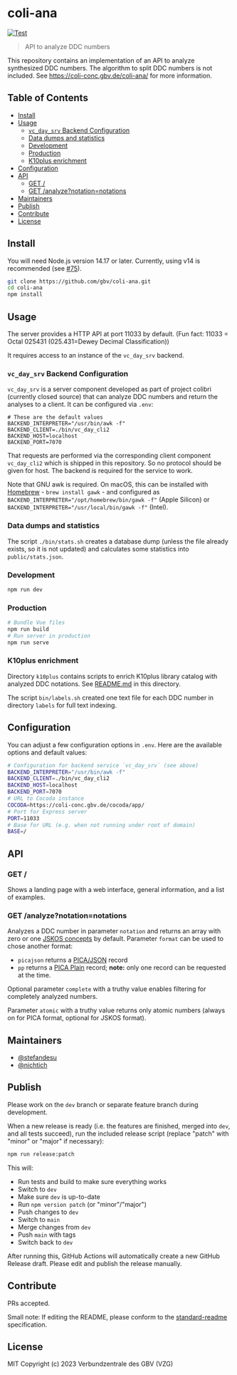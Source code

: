 # coli-ana

[![Test](https://github.com/gbv/coli-ana/actions/workflows/test.yml/badge.svg)](https://github.com/gbv/coli-ana/actions/workflows/test.yml)

> API to analyze DDC numbers

This repository contains an implementation of an API to analyze synthesized DDC numbers. The algorithm to split DDC numbers is not included. See <https://coli-conc.gbv.de/coli-ana/> for more information.

## Table of Contents <!-- omit in toc -->
- [Install](#install)
- [Usage](#usage)
  - [`vc_day_srv` Backend Configuration](#vc_day_srv-backend-configuration)
  - [Data dumps and statistics](#data-dumps-and-statistics)
  - [Development](#development)
  - [Production](#production)
  - [K10plus enrichment](#k10plus-enrichment)
- [Configuration](#configuration)
- [API](#api)
  - [GET /](#get-)
  - [GET /analyze?notation=notations](#get-analyzenotationnotations)
- [Maintainers](#maintainers)
- [Publish](#publish)
- [Contribute](#contribute)
- [License](#license)

## Install

You will need Node.js version 14.17 or later. Currently, using v14 is recommended (see [#75](https://github.com/gbv/coli-ana/issues/75)).

~~~bash
git clone https://github.com/gbv/coli-ana.git
cd coli-ana
npm install
~~~

## Usage

The server provides a HTTP API at port 11033 by default. (Fun fact: 11033 = Octal 025431 (025.431=Dewey Decimal Classification))

It requires access to an instance of the `vc_day_srv` backend.

### `vc_day_srv` Backend Configuration

`vc_day_srv` is a server component developed as part of project colibri (currently closed source) that can analyze DDC numbers and return the analyses to a client. It can be configured via `.env`:

```env
# These are the default values
BACKEND_INTERPRETER="/usr/bin/awk -f"
BACKEND_CLIENT=./bin/vc_day_cli2
BACKEND_HOST=localhost
BACKEND_PORT=7070
```

That requests are performed via the corresponding client component `vc_day_cli2` which is shipped in this repository. So no protocol should be given for host. The backend is required for the service to work.

Note that GNU awk is required. On macOS, this can be installed with [Homebrew](https://brew.sh/) - `brew install gawk` - and configured as `BACKEND_INTERPRETER="/opt/homebrew/bin/gawk -f"` (Apple Silicon) or `BACKEND_INTERPRETER="/usr/local/bin/gawk -f"` (Intel).

### Data dumps and statistics

The script `./bin/stats.sh` creates a database dump (unless the file already exists, so it is not updated) and calculates some statistics into `public/stats.json`.

### Development
```bash
npm run dev
```

### Production
```bash
# Bundle Vue files
npm run build
# Run server in production
npm run serve
```

### K10plus enrichment

Directory `k10plus` contains scripts to enrich K10plus library catalog with analyzed DDC notations. See [README.md](k10plus/README.md) in this directory.

The script `bin/labels.sh` created one text file for each DDC number in directory `labels` for full text indexing.

## Configuration

You can adjust a few configuration options in `.env`. Here are the available options and default values:

```bash
# Configuration for backend service `vc_day_srv` (see above)
BACKEND_INTERPRETER="/usr/bin/awk -f"
BACKEND_CLIENT=./bin/vc_day_cli2
BACKEND_HOST=localhost
BACKEND_PORT=7070
# URL to Cocoda instance
COCODA=https://coli-conc.gbv.de/cocoda/app/
# Port for Express server
PORT=11033
# Base for URL (e.g. when not running under root of domain)
BASE=/
```

## API

### GET /

Shows a landing page with a web interface, general information, and a list of examples.

### GET /analyze?notation=notations

Analyzes a DDC number in parameter `notation` and returns an array with zero or one [JSKOS concepts](https://gbv.github.io/jskos/jskos.html#concept) by default. Parameter `format` can be used to chose another format:

* `picajson` returns a [PICA/JSON](https://format.gbv.de/pica/json) record
* `pp` returns a [PICA Plain](https://format.gbv.de/pica/plain) record; **note:** only one record can be requested at the time.

Optional parameter `complete` with a truthy value enables filtering for completely analyzed numbers.

Parameter `atomic` with a truthy value returns only atomic numbers (always on for PICA format, optional for JSKOS format).

## Maintainers
- [@stefandesu](https://github.com/stefandesu)
- [@nichtich](https://github.com/nichtich)

## Publish
Please work on the `dev` branch or separate feature branch during development.

When a new release is ready (i.e. the features are finished, merged into `dev`, and all tests succeed), run the included release script (replace "patch" with "minor" or "major" if necessary):

```bash
npm run release:patch
```

This will:
- Run tests and build to make sure everything works
- Switch to `dev`
- Make sure `dev` is up-to-date
- Run `npm version patch` (or "minor"/"major")
- Push changes to `dev`
- Switch to `main`
- Merge changes from `dev`
- Push `main` with tags
- Switch back to `dev`

After running this, GitHub Actions will automatically create a new GitHub Release draft. Please edit and publish the release manually.

## Contribute
PRs accepted.

Small note: If editing the README, please conform to the [standard-readme](https://github.com/RichardLitt/standard-readme) specification.

## License
MIT Copyright (c) 2023 Verbundzentrale des GBV (VZG)
